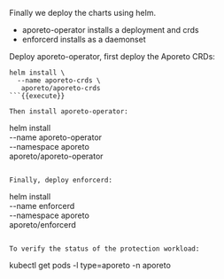 Finally we deploy the charts using helm.

* aporeto-operator installs a deployment and crds
* enforcerd installs as a daemonset

Deploy aporeto-operator, first deploy the Aporeto CRDs:

```
helm install \
  --name aporeto-crds \
   aporeto/aporeto-crds
```{{execute}}

Then install aporeto-operator:

```
helm install \
    --name aporeto-operator \
    --namespace aporeto \
    aporeto/aporeto-operator
```{{execute}}

Finally, deploy enforcerd:

```
helm install \
    --name enforcerd \
    --namespace aporeto \
    aporeto/enforcerd
```{{execute}}

To verify the status of the protection workload:

```
kubectl get pods -l type=aporeto -n aporeto
```{{execute}}
